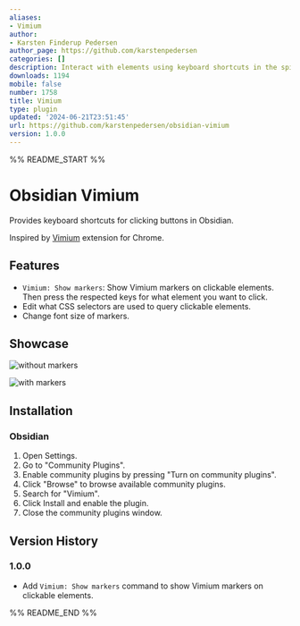 ```yaml
---
aliases:
- Vimium
author:
- Karsten Finderup Pedersen
author_page: https://github.com/karstenpedersen
categories: []
description: Interact with elements using keyboard shortcuts in the spirit of Vim
downloads: 1194
mobile: false
number: 1758
title: Vimium
type: plugin
updated: '2024-06-21T23:51:45'
url: https://github.com/karstenpedersen/obsidian-vimium
version: 1.0.0
---
```


%% README_START %%

# Obsidian Vimium

Provides keyboard shortcuts for clicking buttons in Obsidian.

Inspired by [Vimium](https://chromewebstore.google.com/detail/vimium/dbepggeogbaibhgnhhndojpepiihcmeb?hl=en) extension for Chrome.

## Features

- `Vimium: Show markers`: Show Vimium markers on clickable elements. Then press the respected keys for what element you want to click.
- Edit what CSS selectors are used to query clickable elements.
- Change font size of markers.

## Showcase

![without markers](https://raw.githubusercontent.com/karstenpedersen/obsidian-vimium/master/screenshots/screenshot-before.png)

![with markers](https://raw.githubusercontent.com/karstenpedersen/obsidian-vimium/master/screenshots/screenshot-after.png)

## Installation

### Obsidian

1.  Open Settings.
2.  Go to "Community Plugins".
3.  Enable community plugins by pressing "Turn on community plugins".
4.  Click "Browse" to browse available community plugins.
5.  Search for "Vimium".
6.  Click Install and enable the plugin.
7.  Close the community plugins window.

## Version History

### 1.0.0

- Add `Vimium: Show markers` command to show Vimium markers on clickable elements.


%% README_END %%